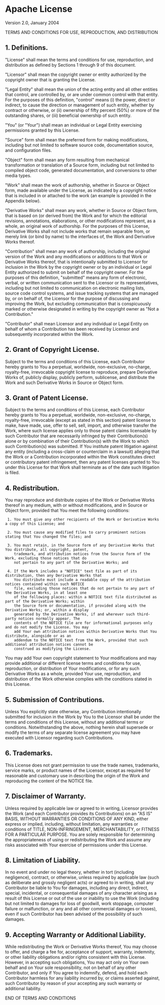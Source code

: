 # Apache License
Version 2.0, January 2004

TERMS AND CONDITIONS FOR USE, REPRODUCTION, AND DISTRIBUTION

## 1. Definitions.

"License" shall mean the terms and conditions for use, reproduction, and distribution as defined by Sections 1
through 9 of this document.

"Licensor" shall mean the copyright owner or entity authorized by the copyright owner that is granting the
License.

"Legal Entity" shall mean the union of the acting entity and all other entities that control, are controlled
by, or are under common control with that entity. For the purposes of this definition, "control" means
(i) the power, direct or indirect, to cause the direction or management of such entity, whether by contract
or otherwise, or (ii) ownership of fifty percent (50%) or more of the outstanding shares, or (iii) beneficial
ownership of such entity.

"You" (or "Your") shall mean an individual or Legal Entity exercising permissions granted by this License.

"Source" form shall mean the preferred form for making modifications, including but not limited to software
source code, documentation source, and configuration files.

"Object" form shall mean any form resulting from mechanical transformation or translation of a Source form,
including but not limited to compiled object code, generated documentation, and conversions to other media
types.

"Work" shall mean the work of authorship, whether in Source or Object form, made available under the License,
as indicated by a copyright notice that is included in or attached to the work (an example is provided in the
Appendix below).

"Derivative Works" shall mean any work, whether in Source or Object form, that is based on (or derived from)
the Work and for which the editorial revisions, annotations, elaborations, or other modifications represent,
as a whole, an original work of authorship. For the purposes of this License, Derivative Works shall not
include works that remain separable from, or merely link (or bind by name) to the interfaces of, the Work
and Derivative Works thereof.

"Contribution" shall mean any work of authorship, including the original version of the Work and any
modifications or additions to that Work or Derivative Works thereof, that is intentionally submitted to
Licensor for inclusion in the Work by the copyright owner or by an individual or Legal Entity authorized to
submit on behalf of the copyright owner. For the purposes of this definition, "submitted" means any form of
electronic, verbal, or written communication sent to the Licensor or its representatives, including but not
limited to communication on electronic mailing lists, source code control systems, and issue tracking systems
that are managed by, or on behalf of, the Licensor for the purpose of discussing and improving the Work, but
excluding communication that is conspicuously marked or otherwise designated in writing by the copyright
owner as "Not a Contribution."

"Contributor" shall mean Licensor and any individual or Legal Entity on behalf of whom a Contribution has been
received by Licensor and subsequently incorporated within the Work.

## 2. Grant of Copyright License.

Subject to the terms and conditions of this License, each Contributor hereby grants to You a perpetual,
worldwide, non-exclusive, no-charge, royalty-free, irrevocable copyright license to reproduce, prepare
Derivative Works of, publicly display, publicly perform, sublicense, and distribute the Work and such
Derivative Works in Source or Object form.

## 3. Grant of Patent License.

Subject to the terms and conditions of this License, each Contributor hereby grants to You a perpetual,
worldwide, non-exclusive, no-charge, royalty-free, irrevocable (except as stated in this section) patent
license to make, have made, use, offer to sell, sell, import, and otherwise transfer the Work, where such
license applies only to those patent claims licensable by such Contributor that are necessarily infringed by
their Contribution(s) alone or by combination of their Contribution(s) with the Work to which such
Contribution(s) was submitted. If You institute patent litigation against any entity (including a cross-claim
or counterclaim in a lawsuit) alleging that the Work or a Contribution incorporated within the Work
constitutes direct or contributory patent infringement, then any patent licenses granted to You under this
License for that Work shall terminate as of the date such litigation is filed.

## 4. Redistribution.

You may reproduce and distribute copies of the Work or Derivative Works thereof in any medium, with or without
modifications, and in Source or Object form, provided that You meet the following conditions:

	 1. You must give any other recipients of the Work or Derivative Works a copy of this License; and

	 2. You must cause any modified files to carry prominent notices stating that You changed the files; and

	 3. You must retain, in the Source form of any Derivative Works that You distribute, all copyright, patent,
		trademark, and attribution notices from the Source form of the Work, excluding those notices that do
		not pertain to any part of the Derivative Works; and

	 4. If the Work includes a "NOTICE" text file as part of its distribution, then any Derivative Works that
		You distribute must include a readable copy of the attribution notices contained within such NOTICE
		file, excluding those notices that do not pertain to any part of the Derivative Works, in at least one
		of the following places: within a NOTICE text file distributed as part of the Derivative Works; within
		the Source form or documentation, if provided along with the Derivative Works; or, within a display
		generated by the Derivative Works, if and wherever such third-party notices normally appear. The
		contents of the NOTICE file are for informational purposes only and do not modify the License. You may
		add Your own attribution notices within Derivative Works that You distribute, alongside or as an
		addendum to the NOTICE text from the Work, provided that such additional attribution notices cannot be
		construed as modifying the License.

You may add Your own copyright statement to Your modifications and may provide additional or different license
terms and conditions for use, reproduction, or distribution of Your modifications, or for any such Derivative
Works as a whole, provided Your use, reproduction, and distribution of the Work otherwise complies with the
conditions stated in this License.

## 5. Submission of Contributions.

Unless You explicitly state otherwise, any Contribution intentionally submitted for inclusion in the Work by
You to the Licensor shall be under the terms and conditions of this License, without any additional terms or
conditions. Notwithstanding the above, nothing herein shall supersede or modify the terms of any separate
license agreement you may have executed with Licensor regarding such Contributions.

## 6. Trademarks.

This License does not grant permission to use the trade names, trademarks, service marks, or product names of
the Licensor, except as required for reasonable and customary use in describing the origin of the Work and
reproducing the content of the NOTICE file.

## 7. Disclaimer of Warranty.

Unless required by applicable law or agreed to in writing, Licensor provides the Work (and each Contributor
provides its Contributions) on an "AS IS" BASIS, WITHOUT WARRANTIES OR CONDITIONS OF ANY KIND, either express
or implied, including, without limitation, any warranties or conditions of TITLE, NON-INFRINGEMENT,
MERCHANTABILITY, or FITNESS FOR A PARTICULAR PURPOSE. You are solely responsible for determining the
appropriateness of using or redistributing the Work and assume any risks associated with Your exercise of
permissions under this License.

## 8. Limitation of Liability.

In no event and under no legal theory, whether in tort (including negligence), contract, or otherwise, unless
required by applicable law (such as deliberate and grossly negligent acts) or agreed to in writing, shall any
Contributor be liable to You for damages, including any direct, indirect, special, incidental, or consequential
damages of any character arising as a result of this License or out of the use or inability to use the Work
(including but not limited to damages for loss of goodwill, work stoppage, computer failure or malfunction, or
any and all other commercial damages or losses), even if such Contributor has been advised of the possibility
of such damages.

## 9. Accepting Warranty or Additional Liability.

While redistributing the Work or Derivative Works thereof, You may choose to offer, and charge a fee for,
acceptance of support, warranty, indemnity, or other liability obligations and/or rights consistent with this
License. However, in accepting such obligations, You may act only on Your own behalf and on Your sole
responsibility, not on behalf of any other Contributor, and only if You agree to indemnify, defend, and hold
each Contributor harmless for any liability incurred by, or claims asserted against, such Contributor by reason
of your accepting any such warranty or additional liability.

END OF TERMS AND CONDITIONS
